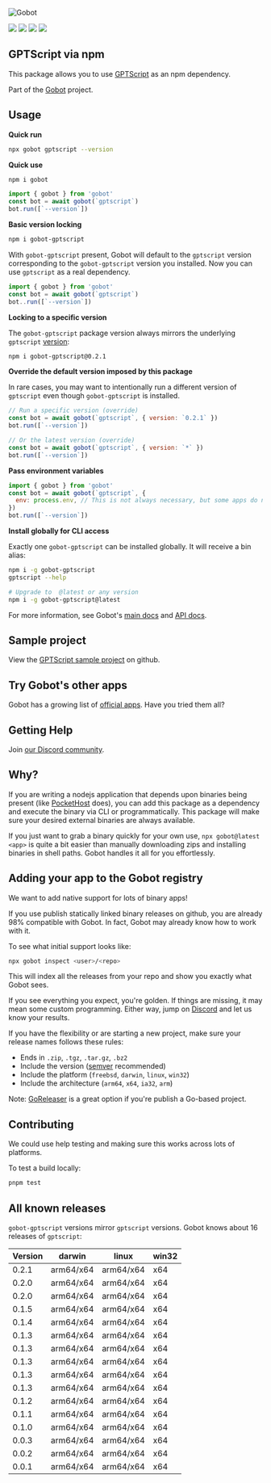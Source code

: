![Gobot](https://raw.githubusercontent.com/benallfree/gobot/v1.0.0-alpha.29/assets/gobot-banner-300x.png)

![](https://img.shields.io/npm/v/gobot-gptscript) ![](https://img.shields.io/npm/dt/gobot-gptscript) ![](https://img.shields.io/github/commit-activity/t/benallfree/gobot) ![](https://img.shields.io/github/stars/benallfree/gobot)

## GPTScript via npm

This package allows you to use [GPTScript](https://gptscript.ai/) as an npm dependency.

Part of the [Gobot](https://www.npmjs.com/package/gobot) project.

## Usage

**Quick run**

```bash
npx gobot gptscript --version
```

**Quick use**

```bash
npm i gobot
```

```js
import { gobot } from 'gobot'
const bot = await gobot(`gptscript`)
bot.run([`--version`])
```

**Basic version locking**

```bash
npm i gobot-gptscript
```

With `gobot-gptscript` present, Gobot will default to the `gptscript` version corresponding to the `gobot-gptscript` version you installed. Now you can use `gptscript` as a real dependency.

```js
import { gobot } from 'gobot'
const bot = await gobot(`gptscript`)
bot..run([`--version`])
```

**Locking to a specific version**

The `gobot-gptscript` package version always mirrors the underlying `gptscript` [version](#known-versions):

```bash
npm i gobot-gptscript@0.2.1
```

**Override the default version imposed by this package**

In rare cases, you may want to intentionally run a different version of `gptscript` even though `gobot-gptscript` is installed.

```js
// Run a specific version (override)
const bot = await gobot(`gptscript`, { version: `0.2.1` })
bot.run([`--version`])

// Or the latest version (override)
const bot = await gobot(`gptscript`, { version: `*` })
bot.run([`--version`])
```

**Pass environment variables**

```js
import { gobot } from 'gobot'
const bot = await gobot(`gptscript`, {
  env: process.env, // This is not always necessary, but some apps do need it
})
bot.run([`--version`])
```

**Install globally for CLI access**

Exactly one `gobot-gptscript` can be installed globally. It will receive a bin alias:

```bash
npm i -g gobot-gptscript
gptscript --help

# Upgrade to  @latest or any version
npm i -g gobot-gptscript@latest
```

For more information, see Gobot's [main docs](https://www.npmjs.com/package/gobot) and [API docs](https://github.com/benallfree/gobot/blob/v1.0.0-alpha.29/docs/readme.md).



## Sample project

View the [GPTScript sample project](https://github.com/benallfree/gobot/tree/v1.0.0-alpha.29/src/apps/gptscript/sample-project) on github.

## Try Gobot's other apps

Gobot has a growing list of [official apps](https://www.npmjs.com/package/gobot#official-gobot-apps). Have you tried them all?

## Getting Help

Join [our Discord community](https://discord.gg/977kMmFnXc).

## Why?

If you are writing a nodejs application that depends upon binaries being present (like [PocketHost](https://github.com/pockethost/pockethost) does), you can add this package as a dependency and execute the binary via CLI or programmatically. This package will make sure your desired external binaries are always available.

If you just want to grab a binary quickly for your own use, `npx gobot@latest <app>` is quite a bit easier than manually downloading zips and installing binaries in shell paths. Gobot handles it all for you effortlessly.

## Adding your app to the Gobot registry

We want to add native support for lots of binary apps!

If you use publish statically linked binary releases on github, you are already 98% compatible with Gobot. In fact, Gobot may already know how to work with it.

To see what initial support looks like:

```bash
npx gobot inspect <user>/<repo>
```

This will index all the releases from your repo and show you exactly what Gobot sees.

If you see everything you expect, you're golden. If things are missing, it may mean some custom programming. Either way, jump on [Discord](https://discord.gg/977kMmFnXc) and let us know your results.

If you have the flexibility or are starting a new project, make sure your release names follows these rules:

- Ends in `.zip`, `.tgz`, `.tar.gz`, `.bz2`
- Include the version ([semver](https://semver.org) recommended)
- Include the platform (`freebsd`, `darwin`, `linux`, `win32`)
- Include the architecture (`arm64`, `x64`, `ia32`, `arm`)

Note: [GoReleaser](https://goreleaser.com/) is a great option if you're publish a Go-based project.

## Contributing

We could use help testing and making sure this works across lots of platforms.

To test a build locally:

```bash
pnpm test
```


## All known releases

`gobot-gptscript` versions mirror `gptscript` versions. Gobot knows about 16 releases of `gptscript`:

| Version | darwin    | linux     | win32 |
| ------- | --------- | --------- | ----- |
| 0.2.1   | arm64/x64 | arm64/x64 | x64   |
| 0.2.0   | arm64/x64 | arm64/x64 | x64   |
| 0.2.0   | arm64/x64 | arm64/x64 | x64   |
| 0.1.5   | arm64/x64 | arm64/x64 | x64   |
| 0.1.4   | arm64/x64 | arm64/x64 | x64   |
| 0.1.3   | arm64/x64 | arm64/x64 | x64   |
| 0.1.3   | arm64/x64 | arm64/x64 | x64   |
| 0.1.3   | arm64/x64 | arm64/x64 | x64   |
| 0.1.3   | arm64/x64 | arm64/x64 | x64   |
| 0.1.3   | arm64/x64 | arm64/x64 | x64   |
| 0.1.2   | arm64/x64 | arm64/x64 | x64   |
| 0.1.1   | arm64/x64 | arm64/x64 | x64   |
| 0.1.0   | arm64/x64 | arm64/x64 | x64   |
| 0.0.3   | arm64/x64 | arm64/x64 | x64   |
| 0.0.2   | arm64/x64 | arm64/x64 | x64   |
| 0.0.1   | arm64/x64 | arm64/x64 | x64   |
